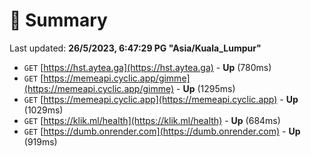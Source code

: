 # 📖 Summary
Last updated: **26/5/2023, 6:47:29 PG "Asia/Kuala_Lumpur"**

- `GET` [https://hst.aytea.ga](https://hst.aytea.ga) - **Up** (780ms)
- `GET` [https://memeapi.cyclic.app/gimme](https://memeapi.cyclic.app/gimme) - **Up** (1295ms)
- `GET` [https://memeapi.cyclic.app](https://memeapi.cyclic.app) - **Up** (1029ms)
- `GET` [https://klik.ml/health](https://klik.ml/health) - **Up** (684ms)
- `GET` [https://dumb.onrender.com](https://dumb.onrender.com) - **Up** (919ms)
